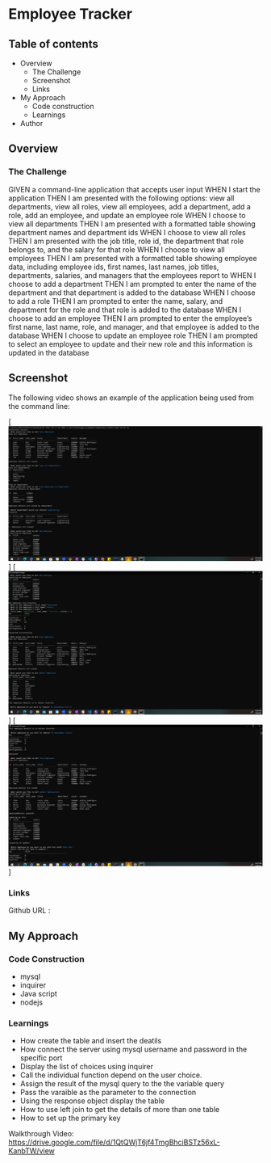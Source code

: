 #  Employee Tracker

## Table of contents
- Overview
    - The Challenge
    - Screenshot
    - Links
- My Approach
    - Code construction
    - Learnings
- Author
## Overview


### The Challenge

GIVEN a command-line application that accepts user input
WHEN I start the application
THEN I am presented with the following options: view all departments, view all roles, view all employees, add a department, add a role, add an employee, and update an employee role
WHEN I choose to view all departments
THEN I am presented with a formatted table showing department names and department ids
WHEN I choose to view all roles
THEN I am presented with the job title, role id, the department that role belongs to, and the salary for that role
WHEN I choose to view all employees
THEN I am presented with a formatted table showing employee data, including employee ids, first names, last names, job titles, departments, salaries, and managers that the employees report to
WHEN I choose to add a department
THEN I am prompted to enter the name of the department and that department is added to the database
WHEN I choose to add a role
THEN I am prompted to enter the name, salary, and department for the role and that role is added to the database
WHEN I choose to add an employee
THEN I am prompted to enter the employee’s first name, last name, role, and manager, and that employee is added to the database
WHEN I choose to update an employee role
THEN I am prompted to select an employee to update and their new role and this information is updated in the database 

## Screenshot

The following video shows an example of the application being used from the command line:

[![coomandline employee tracker](./Assets/screenshot1.png)]
[![coomandline employee tracker](./Assets/screenshot2.png)]
[![coomandline employee tracker](./Assets/screenshot3.png)]

### Links
Github URL :

## My Approach

### Code Construction
- mysql
- inquirer
- Java script
- nodejs

### Learnings

-  How create the table and insert the deatils
-  How connect the server using mysql username and password  in the specific port
- Display the list of choices using inquirer
- Call the individual function depend on the user choice.
- Assign the result of the mysql query to the the variable query
- Pass the varaible as the parameter to the connection 
- Using the response object display the table 
-  How to use left join to get the details of more than one table
- How to set up the primary key 


Walkthrough Video: https://drive.google.com/file/d/1QtQWjT6jf4TmgBhciBSTz56xL-KanbTW/view

